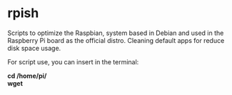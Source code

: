 # rpish
Scripts to optimize the Raspbian, system based in Debian and used in the Raspberry Pi board as the official distro.
Cleaning default apps for reduce disk space usage.

For script use, you can insert in the terminal:

  <b>cd /home/pi/<br>
  wget <script url><br>
  sudo chmod +x <script file><br>
  ./<script file></b>
  
Replace <script file> to script file name. EXAMPLE: clean-apps.sh
